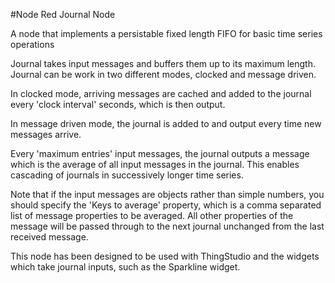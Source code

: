 #Node Red Journal Node


A node that implements a persistable fixed length FIFO for basic time series operations

Journal takes input messages and buffers them up to its maximum length. 
Journal can be work in two different modes, clocked and message driven. 

In clocked mode, arriving messages are cached and added to the journal every 'clock interval' seconds, which is then output. 

In message driven mode, the journal is added to and output every time new messages arrive.

Every 'maximum entries' input messages, the journal outputs a message which is the average of all input messages in the journal. This enables cascading of journals in successively longer time series. 

Note that if the input messages are objects rather than simple numbers, you should specify the 'Keys to average' property, which is a comma separated list of message properties to be averaged. All other properties of the message will be passed through to the next journal unchanged from the last received message.


This node has been designed to be used with ThingStudio and the widgets which
take journal inputs, such as the Sparkline widget.
